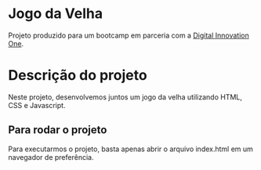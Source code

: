 # Jogo da Velha

Projeto produzido para um bootcamp em parceria com a [Digital Innovation One](https://web.dio.me/).

# Descrição do projeto
Neste projeto, desenvolvemos juntos um jogo da velha utilizando HTML, CSS e Javascript.

## Para rodar o projeto

Para executarmos o projeto, basta apenas abrir o arquivo index.html em um navegador de preferência.

